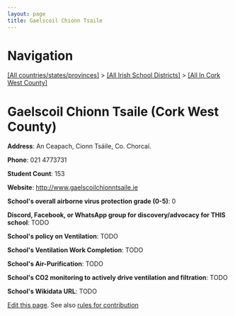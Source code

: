 ```yaml
---
layout: page
title: Gaelscoil Chionn Tsaile
---
```

# Navigation

[[All countries/states/provinces]](../../..) > [[All Irish School Districts]](../..) > [[All In Cork West County]](..)

# Gaelscoil Chionn Tsaile (Cork West County)

**Address**: An Ceapach, Cionn Tsáile, Co. Chorcaí.

**Phone**: 021 4773731

**Student Count**: 153

**Website**: <http://www.gaelscoilchionntsaile.ie>

**School's overall airborne virus protection grade (0-5)**: 0

**Discord, Facebook, or WhatsApp group for discovery/advocacy for THIS school**: TODO

**School's policy on Ventilation**: TODO

**School's Ventilation Work Completion**: TODO

**School's Air-Purification**: TODO

**School's CO2 monitoring to actively drive ventilation and filtration**: TODO

**School's Wikidata URL**: TODO


[Edit this page](https://github.com/ventilate-schools/Ireland/edit/main/./Cork_West_County/Gaelscoil_Chionn_Tsaile.md). See also [rules for contribution](../../../contribution-rules/)